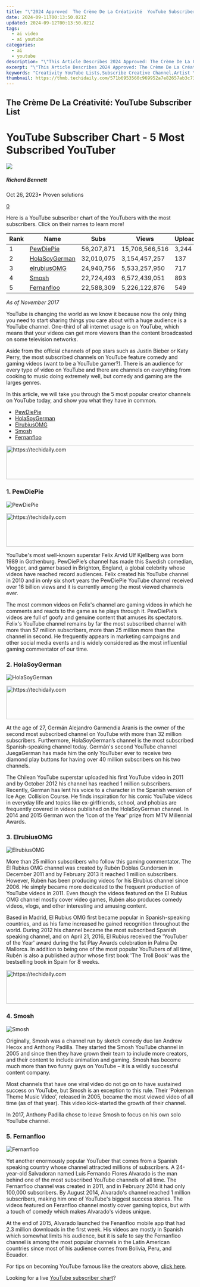 ```yaml
---
title: "\"2024 Approved  The Crème De La Créativité  YouTube Subscriber List\""
date: 2024-09-11T00:13:50.021Z
updated: 2024-09-12T00:13:50.021Z
tags:
  - ai video
  - ai youtube
categories:
  - ai
  - youtube
description: "\"This Article Describes 2024 Approved: The Crème De La Créativité: YouTube Subscriber List\""
excerpt: "\"This Article Describes 2024 Approved: The Crème De La Créativité: YouTube Subscriber List\""
keywords: "Creativity YouTube Lists,Subscribe Creative Channel,Artist YouTubers,Vlog Creatives' Subs,Content Creators YT,Innovative Video Channels,Producers YouTube Followers"
thumbnail: https://thmb.techidaily.com/571b6953560c969952a7e82657ab3c73d752ed211ca4fd673ea682421459ce79.png
---
```


## The Crème De La Créativité: YouTube Subscriber List

# YouTube Subscriber Chart - 5 Most Subscribed YouTuber

![](https://images.wondershare.com/filmora/article-images/richard-bennett.jpg)

##### Richard Bennett

 Oct 26, 2023• Proven solutions

[0](#commentsBoxSeoTemplate)

Here is a YouTube subscriber chart of the YouTubers with the most subscribers. Click on their names to learn more!

 | Rank | Name                   | Subs       | Views          | Uploads |
| ---- | ---------------------- | ---------- | -------------- | ------- |
| 1    | [PewDiePie](#pew)      | 56,207,871 | 15,706,566,516 | 3,244   |
| 2    | [HolaSoyGerman](#hola) | 32,010,075 | 3,154,457,257  | 137     |
| 3    | [elrubiusOMG](#elru)   | 24,940,756 | 5,533,257,950  | 717     |
| 4    | [Smosh](#smosh)        | 22,724,493 | 6,572,439,051  | 893     |
| 5    | [Fernanfloo](#fern)    | 22,588,309 | 5,226,122,876  | 549     |

 _As of November 2017_

 YouTube is changing the world as we know it because now the only thing you need to start sharing things you care about with a huge audience is a YouTube channel. One-third of all internet usage is on YouTube, which means that your videos can get more viewers than the content broadcasted on some television networks.

Aside from the official channels of pop stars such as Justin Bieber or Katy Perry, the most subscribed channels on YouTube feature comedy and gaming videos (want to be a YouTube gamer?). There is an audience for every type of video on YouTube and there are channels on everything from cooking to music doing extremely well, but comedy and gaming are the larges genres.

In this article, we will take you through the 5 most popular creator channels on YouTube today, and show you what they have in common.

* [PewDiePie](#pew)
* [HolaSoyGerman](#hola)
* [ElrubiusOMG](#elru)
* [Smosh](#smosh)
* [Fernanfloo](#fern)





<!-- affiliate ads begin -->
<a href="https://ephamedtechinc.pxf.io/c/5597632/2135474/26400" target="_top" id="2135474">
  <img src="//a.impactradius-go.com/display-ad/26400-2135474" border="0" alt="https://techidaily.com" width="600" height="90"/>
</a>
<img height="0" width="0" src="https://ephamedtechinc.pxf.io/i/5597632/2135474/26400" style="position:absolute;visibility:hidden;" border="0" />
<!-- affiliate ads end -->




### 1\.  PewDiePie

![PewDiePie](https://images.wondershare.com/filmora/article-images/pew-die-pie.jpg)





<!-- affiliate ads begin -->
<a href="https://ephamedtechinc.pxf.io/c/5597632/2136622/26400" target="_top" id="2136622">
  <img src="//a.impactradius-go.com/display-ad/26400-2136622" border="0" alt="https://techidaily.com" width="728" height="90"/>
</a>
<img height="0" width="0" src="https://ephamedtechinc.pxf.io/i/5597632/2136622/26400" style="position:absolute;visibility:hidden;" border="0" />
<!-- affiliate ads end -->




YouTube's most well-known superstar Felix Arvid Ulf Kjellberg was born 1989 in Gothenburg. PewDiePie’s channel has made this Swedish comedian, Vlogger, and gamer based in Brighton, England, a global celebrity whose videos have reached record audiences. Felix created his YouTube channel in 2010 and in only six short years the PewDiePie YouTube channel received over 16 billion views and it is currently among the most viewed channels ever.

The most common videos on Felix's channel are gaming videos in which he comments and reacts to the game as he plays through it. PewDiePie’s videos are full of goofy and genuine content that amuses its spectators. Felix's YouTube channel remains by far the most subscribed channel with more than 57 million subscribers, more than 25 million more than the channel in second. He frequently appears in marketing campaigns and other social media events and is widely considered as the most influential gaming commentator of our time.

###  2\.  HolaSoyGerman

![HolaSoyGerman](https://images.wondershare.com/filmora/article-images/hola-soy-german.jpg)





<!-- affiliate ads begin -->
<a href="https://ephamedtechinc.pxf.io/c/5597632/2130533/26400" target="_top" id="2130533">
  <img src="//a.impactradius-go.com/display-ad/26400-2130533" border="0" alt="https://techidaily.com" width="728" height="90"/>
</a>
<img height="0" width="0" src="https://ephamedtechinc.pxf.io/i/5597632/2130533/26400" style="position:absolute;visibility:hidden;" border="0" />
<!-- affiliate ads end -->




At the age of 27, Germán Alejandro Garmendia Aranis is the owner of the second most subscribed channel on YouTube with more than 32 million subscribers. Furthermore, HolaSoyGerman’s channel is the most subscribed Spanish-speaking channel today. Germán's second YouTube channel JuegaGerman has made him the only YouTuber ever to receive two diamond play buttons for having over 40 million subscribers on his two channels.

The Chilean YouTube superstar uploaded his first YouTube video in 2011 and by October 2012 his channel has reached 1 million subscribers. Recently, German has lent his voice to a character in the Spanish version of Ice Age: Collision Course. He finds inspiration for his comic YouTube videos in everyday life and topics like ex-girlfriends, school, and phobias are frequently covered in videos published on the HolaSoyGerman channel. In 2014 and 2015 German won the 'Icon of the Year' prize from MTV Millennial Awards.

###  3\.  ElrubiusOMG

![ElrubiusOMG](https://images.wondershare.com/filmora/article-images/elrubius-omg.jpg)

More than 25 million subscribers who follow this gaming commentator. The El Rubius OMG channel was created by Rubén Doblas Gundersen in December 2011 and by February 2013 it reached 1 million subscribers. However, Rubén has been producing videos for his Elrubius channel since 2006\. He simply became more dedicated to the frequent production of YouTube videos in 2011\. Even though the videos featured on the El Rubius OMG channel mostly cover video games, Rubén also produces comedy videos, vlogs, and other interesting and amusing content.

Based in Madrid, El Rubius OMG first became popular in Spanish-speaking countries, and as his fame increased he gained recognition throughout the world. During 2012 his channel became the most subscribed Spanish speaking channel, and on April 21, 2016, El Rubius received the 'YouTuber of the Year' award during the 1st Play Awards celebration in Palma De Mallorca. In addition to being one of the most popular YouTubers of all time, Rubén is also a published author whose first book 'The Troll Book' was the bestselling book in Spain for 8 weeks.





<!-- affiliate ads begin -->
<a href="https://appsumo.8odi.net/c/5597632/2130885/7443" target="_top" id="2130885">
  <img src="//a.impactradius-go.com/display-ad/7443-2130885" border="0" alt="https://techidaily.com" width="600" height="90"/>
</a>
<img height="0" width="0" src="https://appsumo.8odi.net/i/5597632/2130885/7443" style="position:absolute;visibility:hidden;" border="0" />
<!-- affiliate ads end -->




###  4\.  Smosh

![Smosh](https://images.wondershare.com/filmora/article-images/smosh.jpg)

Originally, Smosh was a channel run by sketch comedy duo Ian Andrew Hecox and Anthony Padilla. They started the Smosh YouTube channel in 2005 and since then they have grown their team to include more creators, and their content to include animation and gaming. Smosh has become much more than two funny guys on YouTube – it is a wildly successful content company.

Most channels that have one viral video do not go on to have sustained success on YouTube, but Smosh is an exception to this rule. Their ‘Pokemon Theme Music Video’, released in 2005, became the most viewed video of all time (as of that year). This video kick-started the growth of their channel.

In 2017, Anthony Padilla chose to leave Smosh to focus on his own solo YouTube channel.

### 5\.  Fernanfloo

![Fernanfloo](https://images.wondershare.com/filmora/article-images/fernan-floo.jpg)

Yet another enormously popular YouTuber that comes from a Spanish speaking country whose channel attracted millions of subscribers. A 24-year-old Salvadoran named Luis Fernando Flores Alvarado is the man behind one of the most subscribed YouTube channels of all time. The Fernanfloo channel was created in 2011, and in February 2014 it had only 100,000 subscribers. By August 2014, Alvarado's channel reached 1 million subscribers, making him one of YouTube's biggest success stories. The videos featured on Feranfloo channel mostly cover gaming topics, but with a touch of comedy which makes Alvarado's videos unique.

At the end of 2015, Alvarado launched the Fenanfloo mobile app that had 2.3 million downloads in the first week. His videos are mostly in Spanish which somewhat limits his audience, but it is safe to say the Fernanfloo channel is among the most popular channels in the Latin American countries since most of his audience comes from Bolivia, Peru, and Ecuador.

 For tips on becoming YouTube famous like the creators above, [click here](https://tools.techidaily.com/wondershare/filmora/download/).

Looking for a live [YouTube subscriber chart](https://tools.techidaily.com/wondershare/filmora/download/)?





<!-- affiliate ads begin -->
<span id="1834903">
					<video width="864" height="1536" style="cursor:pointer"
           poster="//a.impactradius-go.com/display-clicktoplayimage/1834903.png"
           onclick="if(!this.playClicked){this.play();this.setAttribute('controls',true);this.playClicked=true;}">
	   <source src="//a.impactradius-go.com/display-ad/16836-1834903">
	   <img src="//a.impactradius-go.com/display-clicktoplayimage/1834903.png" style="border: none; height: 100%; width: 100%; object-fit: contain">
	</video>
	<div style="width:540px;text-align:center"><a href="javascript:window.open(decodeURIComponent('https%3A%2F%2F25home.pxf.io%2Fc%2F5597632%2F1834903%2F16836'), '_blank');void(0);">Click here</a></div>
</span>
<img height="0" width="0" src="https://imp.pxf.io/i/5597632/1834903/16836" style="position:absolute;visibility:hidden;" border="0" />
<!-- affiliate ads end -->




## Edit YouTube Videos with Full-Featured Video Editing Software

[![Download Win Version](https://images.wondershare.com/filmora/guide/download-btn-win.jpg) ](https://tools.techidaily.com/wondershare/filmora/download/) [![Download Mac Version](https://images.wondershare.com/filmora/guide/download-btn-mac.jpg) ](https://tools.techidaily.com/wondershare/filmora/download/)





<!-- affiliate ads begin -->
<span id="1982596">
					<video width="576" height="240" style="cursor:pointer"
           poster="//a.impactradius-go.com/display-clicktoplayimage/1982596.png"
           onclick="if(!this.playClicked){this.play();this.setAttribute('controls',true);this.playClicked=true;}">
	   <source src="//a.impactradius-go.com/display-ad/22993-1982596">
	   <img src="//a.impactradius-go.com/display-clicktoplayimage/1982596.png" style="border: none; height: 100%; width: 100%; object-fit: contain">
	</video>
	<div style="width:360px;text-align:center"><a href="javascript:window.open(decodeURIComponent('https%3A%2F%2Fhomestyler.sjv.io%2Fc%2F5597632%2F1982596%2F22993'), '_blank');void(0);">Click here</a></div>
</span>
<img height="0" width="0" src="https://imp.pxf.io/i/5597632/1982596/22993" style="position:absolute;visibility:hidden;" border="0" />
<!-- affiliate ads end -->




![author avatar](https://images.wondershare.com/filmora/article-images/richard-bennett.jpg)

Richard Bennett

Richard Bennett is a writer and a lover of all things video.

Follow @Richard Bennett


<ins class="adsbygoogle"
     style="display:block"
     data-ad-format="autorelaxed"
     data-ad-client="ca-pub-7571918770474297"
     data-ad-slot="1223367746"></ins>



<ins class="adsbygoogle"
     style="display:block"
     data-ad-client="ca-pub-7571918770474297"
     data-ad-slot="8358498916"
     data-ad-format="auto"
     data-full-width-responsive="true"></ins>

<span class="atpl-alsoreadstyle">Also read:</span>
<div><ul>
<li><a href="https://vp-tips.techidaily.com/new-2024-approved-asmr-benefits-unveiled-your-mental-gain/"><u>[New] 2024 Approved ASMR Benefits Unveiled – Your Mental Gain</u></a></li>
<li><a href="https://youtube-sure.techidaily.com/aptivate-audiences-unveiling-secrets-for-striking-youtube-banners/"><u>[New] Captivate Audiences Unveiling Secrets for Striking YouTube Banners</u></a></li>
<li><a href="https://youtube-sure.techidaily.com/ngaging-viewers-best-practices-and-pitfalls-in-dayly-blogging/"><u>[New] Engaging Viewers Best Practices & Pitfalls in Dayly Blogging</u></a></li>
<li><a href="https://youtube-sure.techidaily.com/ow-creators-profit-from-youtube-shorts-for-2024/"><u>[New] How Creators Profit From YouTube Shorts for 2024</u></a></li>
<li><a href="https://youtube-sure.techidaily.com/ow-to-blur-background-of-your-youtube-video/"><u>[New] How to Blur Background of Your YouTube Video</u></a></li>
<li><a href="https://youtube-sure.techidaily.com/n-2024-clip-groove-best-bgm-choices-for-todays-popular-yt-shorts/"><u>[New] In 2024, Clip Groove Best BGM Choices For Today's Popular YT Shorts</u></a></li>
<li><a href="https://youtube-sure.techidaily.com/n-2024-erasing-extra-borders-for-smooth-youtube-playback/"><u>[New] In 2024, Erasing Extra Borders for Smooth YouTube Playback</u></a></li>
<li><a href="https://instagram-video-recordings.techidaily.com/new-in-2024-social-media-mirrors-the-science-of-true-ig-selfies/"><u>[New] In 2024, Social Media Mirrors The Science of True IG Selfies</u></a></li>
<li><a href="https://youtube-sure.techidaily.com/astering-the-art-of-youtube-to-facebook-shares-for-2024/"><u>[New] Mastering the Art of YouTube to Facebook Shares for 2024</u></a></li>
<li><a href="https://youtube-sure.techidaily.com/hare-smart-optimizing-youtube-videos-on-fb-platform/"><u>[New] Share Smart Optimizing YouTube Videos on FB Platform</u></a></li>
<li><a href="https://youtube-sure.techidaily.com/ites-bridging-you-with-googles-advertising-on-youtube/"><u>[New] Sites Bridging You with Google's Advertising on Youtube</u></a></li>
<li><a href="https://youtube-sure.techidaily.com/uperior-streaming-made-simple-enabling-av1-in-youtube/"><u>[New] Superior Streaming Made Simple Enabling AV1 in YouTube</u></a></li>
<li><a href="https://youtube-sure.techidaily.com/op-tech-to-record-your-live-video-feeds-online/"><u>[New] Top Tech to Record Your Live Video Feeds Online</u></a></li>
<li><a href="https://youtube-sure.techidaily.com/erifying-ad-revenue-for-channels/"><u>[New] Verifying Ad Revenue for Channels</u></a></li>
<li><a href="https://facebook-record-videos.techidaily.com/new-your-guide-to-50-creative-free-youtube-advertising-options/"><u>[New] Your Guide to 50 Creative, Free YouTube Advertising Options</u></a></li>
<li><a href="https://fox-access.techidaily.com/updated-10-best-inspirational-movies-that-will-bring-you-hope-and-power-for-2024/"><u>[Updated] 10 Best Inspirational Movies That Will Bring You Hope and Power for 2024</u></a></li>
<li><a href="https://desktop-recording.techidaily.com/updated-2024-approved-essential-methods-recording-minecraft-games-on-apple-devices/"><u>[Updated] 2024 Approved Essential Methods Recording Minecraft Games on Apple Devices</u></a></li>
<li><a href="https://youtube-sure.techidaily.com/ed-2024-approved-mastering-youtube-video-sizing-a-step-by-step-approach/"><u>[Updated] 2024 Approved Mastering YouTube Video Sizing A Step-by-Step Approach</u></a></li>
<li><a href="https://youtube-sure.techidaily.com/ed-adobes-toolset-perfecting-your-youtube-uploads/"><u>[Updated] Adobe's Toolset Perfecting Your YouTube Uploads</u></a></li>
<li><a href="https://extra-hints.techidaily.com/updated-capturing-the-heavens-phone-panorama-basics/"><u>[Updated] Capturing the Heavens Phone Panorama Basics</u></a></li>
<li><a href="https://youtube-sure.techidaily.com/ed-get-free-green-screen-effects-from-4-youtube-channels-for-2024/"><u>[Updated] Get Free Green Screen Effects From 4 YouTube Channels for 2024</u></a></li>
<li><a href="https://youtube-sure.techidaily.com/ed-guide-to-consolidating-your-youtube-video-collection-for-2024/"><u>[Updated] Guide to Consolidating Your YouTube Video Collection for 2024</u></a></li>
<li><a href="https://youtube-sure.techidaily.com/ed-in-2024-cutting-clout-not-content-efficient-video-length-reduction/"><u>[Updated] In 2024, Cutting Clout, Not Content Efficient Video Length Reduction</u></a></li>
<li><a href="https://fox-access.techidaily.com/updated-in-2024-elevate-your-craft-a-deep-dive-into-top-6-nft-platforms/"><u>[Updated] In 2024, Elevate Your Craft - A Deep Dive Into Top 6 NFT Platforms</u></a></li>
<li><a href="https://youtube-sure.techidaily.com/ed-in-2024-elevating-your-video-brand-tips-for-great-youtube-banners/"><u>[Updated] In 2024, Elevating Your Video Brand Tips for Great YouTube Banners</u></a></li>
<li><a href="https://some-guidance.techidaily.com/updated-unlocking-the-potential-with-samsungs-latest-photo-editor/"><u>[Updated] Unlocking the Potential with Samsung's Latest Photo Editor</u></a></li>
<li><a href="https://youtube-sure.techidaily.com/approved-enhance-channel-appeal-with-free-professional-banner-designs/"><u>2024 Approved Enhance Channel Appeal with Free, Professional Banner Designs</u></a></li>
<li><a href="https://youtube-sure.techidaily.com/approved-how-to-edit-the-length-of-a-video-on-youtube/"><u>2024 Approved How to Edit the Length of a Video on YouTube</u></a></li>
<li><a href="https://youtube-sure.techidaily.com/approved-streamline-your-youtube-shorts-a-guide-to-effortless-thumbnail-integration/"><u>2024 Approved Streamline Your YouTube Shorts A Guide to Effortless Thumbnail Integration</u></a></li>
<li><a href="https://youtube-sure.techidaily.com/approved-viral-audio-waves-top-10-bgm-for-youtube-short-videos/"><u>2024 Approved Viral Audio Waves Top 10 BGM for YouTube Short Videos</u></a></li>
<li><a href="https://vp-tips.techidaily.com/concealed-identities-quick-tips-for-face-obscuration-in-images-for-2024/"><u>Concealed Identities Quick Tips for Face-Obscuration in Images for 2024</u></a></li>
<li><a href="https://youtube-sure.techidaily.com/te-video-popularity-with-strategic-hashtags/"><u>Elevate Video Popularity with Strategic #Hashtags</u></a></li>
<li><a href="https://youtube-sure.techidaily.com/ting-your-footage-imovie-videos-for-youtube-enthusiasts/"><u>Elevating Your Footage IMovie Videos for YouTube Enthusiasts</u></a></li>
<li><a href="https://youtube-sure.techidaily.com/tial-techniques-for-forming-youtube-collab-videos-for-2024/"><u>Essential Techniques for Forming YouTube Collab Videos for 2024</u></a></li>
<li><a href="https://youtube-sure.techidaily.com/hobby-to-career-the-transition-to-youtube-gaming-for-2024/"><u>From Hobby to Career The Transition to YouTube Gaming for 2024</u></a></li>
<li><a href="https://youtube-sure.techidaily.com/24-cultivate-calmness-and-flexibility-with-top-10-yoga-streams/"><u>In 2024, Cultivate Calmness & Flexibility with Top 10 Yoga Streams</u></a></li>
<li><a href="https://youtube-docs.techidaily.com/24-financially-flourishing-online-media-personality/"><u>In 2024, Financially Flourishing Online Media Personality</u></a></li>
<li><a href="https://ios-location-track.techidaily.com/in-2024-how-to-track-whatsapp-messages-on-apple-iphone-14-without-them-knowing-drfone-by-drfone-virtual-ios/"><u>In 2024, How to Track WhatsApp Messages on Apple iPhone 14 Without Them Knowing? | Dr.fone</u></a></li>
<li><a href="https://youtube-sure.techidaily.com/24-ripple-effects-top-mobile-music-disruptors/"><u>In 2024, Ripple Effects Top Mobile Music Disruptors</u></a></li>
<li><a href="https://youtube-sure.techidaily.com/dible-trend-trackers-monitor-highest-youtube-spots/"><u>Incredible Trend Trackers Monitor Highest YouTube Spots</u></a></li>
<li><a href="https://youtube-sure.techidaily.com/ative-approaches-to-combine-yt-videos-with-ppt-formats/"><u>Innovative Approaches to Combine YT Videos with PPT Formats</u></a></li>
<li><a href="https://buynow-marvelous.techidaily.com/nikon-b500-wireless-woes-surface-in-critique/"><u>Nikon B500 Wireless Woes Surface in Critique</u></a></li>
<li><a href="https://youtube-sure.techidaily.com/tles-made-simple-top-10-zero-cost-downloaders/"><u>Subtitles Made Simple Top 10 Zero-Cost Downloaders</u></a></li>
</ul></div>
